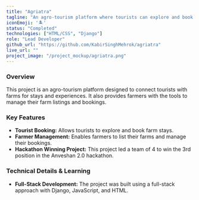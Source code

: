 ```yaml
---
title: "Agriatra"
tagline: "An agro-tourism platform where tourists can explore and book farms for stay, and farmers can list their farm and manage bookings."
iconEmoji: '🏝️'
status: "Completed"
technologies: ["HTML/CSS", "Django"]
role: "Lead Developer"
github_url: "https://github.com/KabirSinghMehrok/agriatra"
live_url: ""
project_image: "/project_mockup/agriatra.png"
---
```


### Overview
This project is an agro-tourism platform designed to connect tourists with farms for stays and experiences. It also provides farmers with the tools to manage their farm listings and bookings.

### Key Features
- **Tourist Booking:** Allows tourists to explore and book farm stays.
- **Farmer Management:** Enables farmers to list their farms and manage their bookings.
- **Hackathon Winning Project:** This project led a team of 4 to win the 3rd position in the Anveshan 2.0 hackathon.

### Technical Details & Learning
- **Full-Stack Development:** The project was built using a full-stack approach with Django, JavaScript, and HTML.